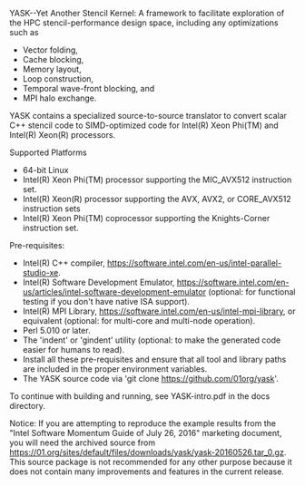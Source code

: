 YASK--Yet Another Stencil Kernel: A framework to facilitate exploration of the HPC stencil-performance design space, including any optimizations such as
* Vector folding,
* Cache blocking,
* Memory layout,
* Loop construction,
* Temporal wave-front blocking, and
* MPI halo exchange.

YASK contains a specialized source-to-source translator to convert scalar C++ stencil code to SIMD-optimized code for Intel(R) Xeon Phi(TM) and Intel(R) Xeon(R) processors.

Supported Platforms
* 64-bit Linux
* Intel(R) Xeon Phi(TM) processor supporting the MIC_AVX512 instruction set.
* Intel(R) Xeon(R) processor supporting the AVX, AVX2, or CORE_AVX512 instruction sets
* Intel(R) Xeon Phi(TM) coprocessor supporting the Knights-Corner instruction set.

Pre-requisites:
* Intel(R) C++ compiler,
  https://software.intel.com/en-us/intel-parallel-studio-xe.
* Intel(R) Software Development Emulator,
  https://software.intel.com/en-us/articles/intel-software-development-emulator
  (optional: for functional testing if you don't have native ISA support).
* Intel(R) MPI Library, https://software.intel.com/en-us/intel-mpi-library,
  or equivalent (optional: for multi-core and multi-node operation).
* Perl 5.010 or later.
* The 'indent' or 'gindent' utility (optional: to make the generated code easier for humans to read).
* Install all these pre-requisites and ensure that all
  tool and library paths are included in the proper environment variables.
* The YASK source code via 'git clone https://github.com/01org/yask'.

To continue with building and running, see YASK-intro.pdf in the docs directory.

Notice: If you are attempting to reproduce the example results from the "Intel Software Momentum Guide of July 26, 2016" marketing document, you will need the archived source from https://01.org/sites/default/files/downloads/yask/yask-20160526.tar_0.gz. This source package is not recommended for any other purpose because it does not contain many improvements and features in the current release.
